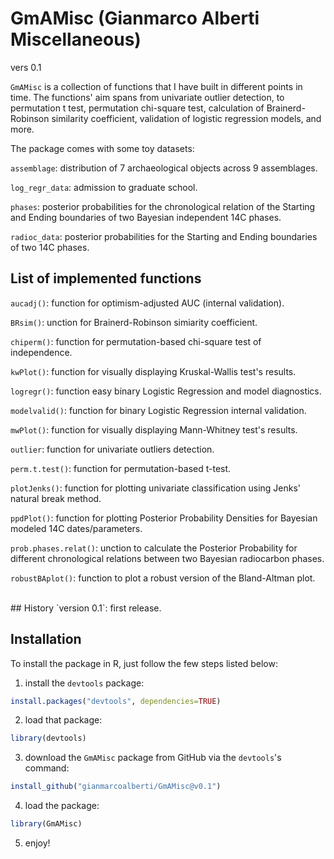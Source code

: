 # GmAMisc (Gianmarco Alberti Miscellaneous)
vers 0.1

`GmAMisc` is a collection of functions that I have built in different points in time. The functions' aim spans from univariate outlier detection, to permutation t test, permutation chi-square test, calculation of Brainerd-Robinson similarity coefficient, validation of logistic regression models, and more. 

The package comes with some toy datasets:

`assemblage`: distribution of 7 archaeological objects across 9 assemblages.

`log_regr_data`: admission to graduate school.

`phases`: posterior probabilities for the chronological relation of the Starting and Ending boundaries of two Bayesian independent 14C phases.

`radioc_data`: posterior probabilities for the Starting and Ending boundaries of two 14C phases.


## List of implemented functions
`aucadj()`: function for optimism-adjusted AUC (internal validation).

`BRsim()`: unction for Brainerd-Robinson simiarity coefficient.

`chiperm()`: function for permutation-based chi-square test of independence.

`kwPlot()`: function for visually displaying Kruskal-Wallis test's results.

`logregr()`: function easy binary Logistic Regression and model diagnostics.

`modelvalid()`: function for binary Logistic Regression internal validation.

`mwPlot()`: function for visually displaying Mann-Whitney test's results.

`outlier`: function for univariate outliers detection.

`perm.t.test()`: function for permutation-based t-test.

`plotJenks()`: function for plotting univariate classification using Jenks' natural break method.

`ppdPlot()`: function for plotting Posterior Probability Densities for Bayesian modeled 14C dates/parameters.

`prob.phases.relat()`: unction to calculate the Posterior Probability for different chronological relations between two Bayesian radiocarbon phases.

`robustBAplot()`: function to plot a robust version of the Bland-Altman plot.

<br>
## History
`version 0.1`: 
first release.


## Installation
To install the package in R, just follow the few steps listed below:

1) install the `devtools` package:  
```r
install.packages("devtools", dependencies=TRUE)
```
2) load that package: 
```r
library(devtools)
```
3) download the `GmAMisc` package from GitHub via the `devtools`'s command: 
```r
install_github("gianmarcoalberti/GmAMisc@v0.1")
```
4) load the package: 
```r
library(GmAMisc)
```
5) enjoy!
